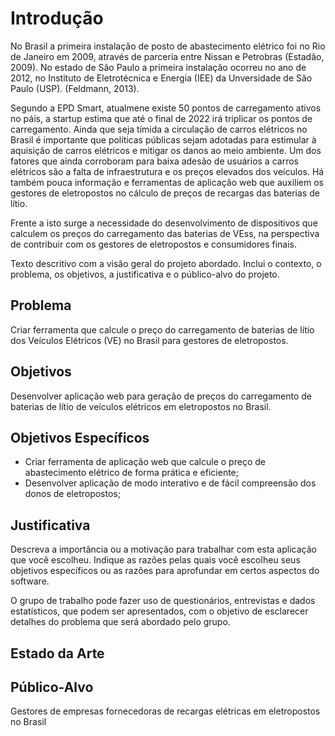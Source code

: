 # Introdução

No Brasil a primeira instalação de posto de abastecimento elétrico foi no Rio de Janeiro em 2009, através de parceria entre Nissan e Petrobras (Estadão, 2009). No estado de São Paulo a primeira instalação ocorreu no ano de 2012, no Instituto de Eletrotécnica e Energia (IEE) da Unversidade de São Paulo (USP). (Feldmann, 2013).

Segundo a EPD Smart, atualmene existe 50 pontos de carregamento ativos no páis, a startup estima que até o final de 2022 irá triplicar os pontos de carregamento.
Ainda que seja tímida a circulação de carros elétricos no Brasil é importante que políticas públicas sejam adotadas para estimular à aquisição de carros elétricos e mitigar os danos ao meio ambiente. Um dos fatores que ainda corroboram para baixa adesão de usuários a carros elétricos são a falta de infraestrutura e os preços elevados dos veículos. Há também pouca informação e ferramentas de aplicação web que auxiliem os gestores de eletropostos no cálculo de preços de recargas das baterias de lítio.

Frente a isto surge a necessidade do desenvolvimento de dispositivos que calculem os preços do carregamento das baterias de VEss, na perspectiva de contribuir com os gestores de eletropostos e consumidores finais. 



Texto descritivo com a visão geral do projeto abordado. Inclui o contexto, o problema, os objetivos, a justificativa e o público-alvo do projeto.

## Problema

Criar ferramenta que calcule o preço do carregamento de baterias de lítio dos Veículos Elétricos (VE) no Brasil para gestores de eletropostos. 

## Objetivos

Desenvolver aplicação web para geração de preços do carregamento de baterias de lítio de veículos elétricos em eletropostos no Brasil. 
 
## Objetivos Específicos

- Criar ferramenta de aplicação web que calcule o preço de abastecimento elétrico de forma prática e eficiente;
- Desenvolver aplicação de modo interativo e de fácil compreensão dos donos de eletropostos;

## Justificativa

Descreva a importância ou a motivação para trabalhar com esta aplicação que você escolheu. Indique as razões pelas quais você escolheu seus objetivos específicos ou as razões para aprofundar em certos aspectos do software.

O grupo de trabalho pode fazer uso de questionários, entrevistas e dados estatísticos, que podem ser apresentados, com o objetivo de esclarecer detalhes do problema que será abordado pelo grupo.

## Estado da Arte

## Público-Alvo
Gestores de empresas fornecedoras de recargas elétricas em eletropostos no Brasil 
